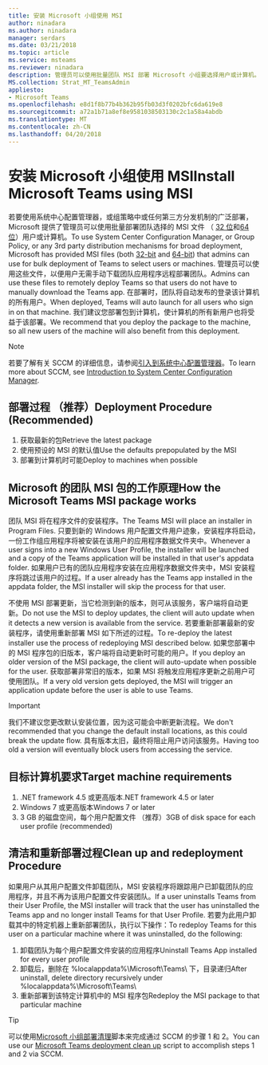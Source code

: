 ```yaml
---
title: 安装 Microsoft 小组使用 MSI
author: ninadara
ms.author: ninadara
manager: serdars
ms.date: 03/21/2018
ms.topic: article
ms.service: msteams
ms.reviewer: ninadara
description: 管理员可以使用批量团队 MSI 部署 Microsoft 小组要选择用户或计算机。
MS.collection: Strat_MT_TeamsAdmin
appliesto:
- Microsoft Teams
ms.openlocfilehash: e8d1f8b77b4b362b95fb03d3f0202bfc6da619e8
ms.sourcegitcommit: a72a1b71a8ef8e9581038503130c2c1a58a4abdb
ms.translationtype: MT
ms.contentlocale: zh-CN
ms.lasthandoff: 04/20/2018
---
```

<a name="install-microsoft-teams-using-msi"></a><span data-ttu-id="c0f0f-103">安装 Microsoft 小组使用 MSI</span><span class="sxs-lookup"><span data-stu-id="c0f0f-103">Install Microsoft Teams using MSI</span></span>
===========================================

<span data-ttu-id="c0f0f-104">若要使用系统中心配置管理器，或组策略中或任何第三方分发机制的广泛部署，Microsoft 提供了管理员可以使用批量部署团队选择的 MSI 文件 （ [32 位](http://aka.ms/teams32bitmsi)和[64 位](http://aka.ms/teams64bitmsi)）用户或计算机。</span><span class="sxs-lookup"><span data-stu-id="c0f0f-104">To use System Center Configuration Manager, or Group Policy, or any 3rd party distribution mechanisms for broad deployment, Microsoft has provided MSI files (both [32-bit](http://aka.ms/teams32bitmsi) and [64-bit](http://aka.ms/teams64bitmsi)) that admins can use for bulk deployment of Teams to select users or machines.</span></span> <span data-ttu-id="c0f0f-105">管理员可以使用这些文件，以便用户无需手动下载团队应用程序远程部署团队。</span><span class="sxs-lookup"><span data-stu-id="c0f0f-105">Admins can use these files to remotely deploy Teams so that users do not have to manually download the Teams app.</span></span> <span data-ttu-id="c0f0f-106">在部署时，团队将自动发布的登录该计算机的所有用户。</span><span class="sxs-lookup"><span data-stu-id="c0f0f-106">When deployed, Teams will auto launch for all users who sign in on that machine.</span></span> <span data-ttu-id="c0f0f-107">我们建议您部署包到计算机，使计算机的所有新用户也将受益于该部署。</span><span class="sxs-lookup"><span data-stu-id="c0f0f-107">We recommend that you deploy the package to the machine, so all new users of the machine will also benefit from this deployment.</span></span> 
 
> [!Note] 
> <span data-ttu-id="c0f0f-108">若要了解有关 SCCM 的详细信息，请参阅[引入到系统中心配置管理器](https://docs.microsoft.com/sccm/core/understand/introduction)。</span><span class="sxs-lookup"><span data-stu-id="c0f0f-108">To learn more about SCCM, see [Introduction to System Center Configuration Manager](https://docs.microsoft.com/sccm/core/understand/introduction).</span></span>

## <a name="deployment-procedure-recommended"></a><span data-ttu-id="c0f0f-109">部署过程 （推荐）</span><span class="sxs-lookup"><span data-stu-id="c0f0f-109">Deployment Procedure (Recommended)</span></span>
1. <span data-ttu-id="c0f0f-110">获取最新的包</span><span class="sxs-lookup"><span data-stu-id="c0f0f-110">Retrieve the latest package</span></span>
2. <span data-ttu-id="c0f0f-111">使用预设的 MSI 的默认值</span><span class="sxs-lookup"><span data-stu-id="c0f0f-111">Use the defaults prepopulated by the MSI</span></span>
3. <span data-ttu-id="c0f0f-112">部署到计算机时可能</span><span class="sxs-lookup"><span data-stu-id="c0f0f-112">Deploy to machines when possible</span></span>

## <a name="how-the-microsoft-teams-msi-package-works"></a><span data-ttu-id="c0f0f-113">Microsoft 的团队 MSI 包的工作原理</span><span class="sxs-lookup"><span data-stu-id="c0f0f-113">How the Microsoft Teams MSI package works</span></span>

<span data-ttu-id="c0f0f-114">团队 MSI 将在程序文件的安装程序。</span><span class="sxs-lookup"><span data-stu-id="c0f0f-114">The Teams MSI will place an installer in Program Files.</span></span> <span data-ttu-id="c0f0f-115">只要到新的 Windows 用户配置文件用户迹象，安装程序将启动，一份工作组应用程序将被安装在该用户的应用程序数据文件夹中。</span><span class="sxs-lookup"><span data-stu-id="c0f0f-115">Whenever a user signs into a new Windows User Profile, the installer will be launched and a copy of the Teams application will be installed in that user's appdata folder.</span></span> <span data-ttu-id="c0f0f-116">如果用户已有的团队应用程序安装在应用程序数据文件夹中，MSI 安装程序将跳过该用户的过程。</span><span class="sxs-lookup"><span data-stu-id="c0f0f-116">If a user already has the Teams app installed in the appdata folder, the MSI installer will skip the process for that user.</span></span>

<span data-ttu-id="c0f0f-117">不使用 MSI 部署更新，当它检测到新的版本，则可从该服务，客户端将自动更新。</span><span class="sxs-lookup"><span data-stu-id="c0f0f-117">Do not use the MSI to deploy updates, the client will auto update when it detects a new version is available from the service.</span></span> <span data-ttu-id="c0f0f-118">若要重新部署最新的安装程序，请使用重新部署 MSI 如下所述的过程。</span><span class="sxs-lookup"><span data-stu-id="c0f0f-118">To re-deploy the latest installer use the process of redeploying MSI described below.</span></span> <span data-ttu-id="c0f0f-119">如果您部署中的 MSI 程序包的旧版本，客户端将自动更新时可能的用户。</span><span class="sxs-lookup"><span data-stu-id="c0f0f-119">If you deploy an older version of the MSI package, the client will auto-update when possible for the user.</span></span> <span data-ttu-id="c0f0f-120">获取部署非常旧的版本，如果 MSI 将触发应用程序更新之前用户可使用团队。</span><span class="sxs-lookup"><span data-stu-id="c0f0f-120">If a very old version gets deployed, the MSI will trigger an application update before the user is able to use Teams.</span></span> 

> [!Important] 
> <span data-ttu-id="c0f0f-121">我们不建议您更改默认安装位置，因为这可能会中断更新流程。</span><span class="sxs-lookup"><span data-stu-id="c0f0f-121">We don't recommended that you change the default install locations, as this could break the update flow.</span></span> <span data-ttu-id="c0f0f-122">具有版本太旧，最终将阻止用户访问该服务。</span><span class="sxs-lookup"><span data-stu-id="c0f0f-122">Having too old a version will eventually block users from accessing the service.</span></span> 


## <a name="target-machine-requirements"></a><span data-ttu-id="c0f0f-123">目标计算机要求</span><span class="sxs-lookup"><span data-stu-id="c0f0f-123">Target machine requirements</span></span>

1. <span data-ttu-id="c0f0f-124">.NET framework 4.5 或更高版本</span><span class="sxs-lookup"><span data-stu-id="c0f0f-124">.NET framework 4.5 or later</span></span>
2. <span data-ttu-id="c0f0f-125">Windows 7 或更高版本</span><span class="sxs-lookup"><span data-stu-id="c0f0f-125">Windows 7 or later</span></span>
2. <span data-ttu-id="c0f0f-126">3 GB 的磁盘空间，每个用户配置文件 （推荐）</span><span class="sxs-lookup"><span data-stu-id="c0f0f-126">3GB of disk space for each user profile (recommended)</span></span>

## <a name="clean-up-and-redeployment-procedure"></a><span data-ttu-id="c0f0f-127">清洁和重新部署过程</span><span class="sxs-lookup"><span data-stu-id="c0f0f-127">Clean up and redeployment Procedure</span></span>
<span data-ttu-id="c0f0f-128">如果用户从其用户配置文件卸载团队，MSI 安装程序将跟踪用户已卸载团队的应用程序，并且不再为该用户配置文件安装团队。</span><span class="sxs-lookup"><span data-stu-id="c0f0f-128">If a user uninstalls Teams from their User Profile, the MSI installer will track that the user has uninstalled the Teams app and no longer install Teams for that User Profile.</span></span> <span data-ttu-id="c0f0f-129">若要为此用户卸载其中的特定机器上重新部署团队，执行以下操作：</span><span class="sxs-lookup"><span data-stu-id="c0f0f-129">To redeploy Teams for this user on a particular machine where it was uninstalled, do the following:</span></span>

1. <span data-ttu-id="c0f0f-130">卸载团队为每个用户配置文件安装的应用程序</span><span class="sxs-lookup"><span data-stu-id="c0f0f-130">Uninstall Teams App installed for every user profile</span></span> 
2. <span data-ttu-id="c0f0f-131">卸载后，删除在 %localappdata%\Microsoft\Teams\ 下，目录递归</span><span class="sxs-lookup"><span data-stu-id="c0f0f-131">After uninstall, delete directory recursively under %localappdata%\Microsoft\Teams\\</span></span> 
3. <span data-ttu-id="c0f0f-132">重新部署到该特定计算机中的 MSI 程序包</span><span class="sxs-lookup"><span data-stu-id="c0f0f-132">Redeploy the MSI package to that particular machine</span></span>

> [!TIP] 
> <span data-ttu-id="c0f0f-133">可以使用[Microsoft 小组部署清理](.\scripts\Powershell-script-teams-deployment-clean-up.md)脚本来完成通过 SCCM 的步骤 1 和 2。</span><span class="sxs-lookup"><span data-stu-id="c0f0f-133">You can use our [Microsoft Teams deployment clean up](.\scripts\Powershell-script-teams-deployment-clean-up.md) script to accomplish steps 1 and 2 via SCCM.</span></span>                              

